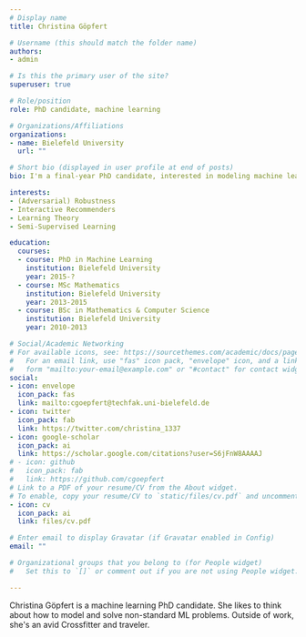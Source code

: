 ```yaml
---
# Display name
title: Christina Göpfert

# Username (this should match the folder name)
authors:
- admin

# Is this the primary user of the site?
superuser: true

# Role/position
role: PhD candidate, machine learning

# Organizations/Affiliations
organizations:
- name: Bielefeld University
  url: ""

# Short bio (displayed in user profile at end of posts)
bio: I'm a final-year PhD candidate, interested in modeling machine learning for non-standard settings such as semi-supervision, robustness, explanability and interaction.

interests:
- (Adversarial) Robustness
- Interactive Recommenders
- Learning Theory
- Semi-Supervised Learning

education:
  courses:
  - course: PhD in Machine Learning
    institution: Bielefeld University
    year: 2015-?
  - course: MSc Mathematics
    institution: Bielefeld University
    year: 2013-2015
  - course: BSc in Mathematics & Computer Science
    institution: Bielefeld University
    year: 2010-2013

# Social/Academic Networking
# For available icons, see: https://sourcethemes.com/academic/docs/page-builder/#icons
#   For an email link, use "fas" icon pack, "envelope" icon, and a link in the
#   form "mailto:your-email@example.com" or "#contact" for contact widget.
social:
- icon: envelope
  icon_pack: fas
  link: mailto:cgoepfert@techfak.uni-bielefeld.de
- icon: twitter
  icon_pack: fab
  link: https://twitter.com/christina_1337
- icon: google-scholar
  icon_pack: ai
  link: https://scholar.google.com/citations?user=S6jFnW8AAAAJ
# - icon: github
#   icon_pack: fab
#   link: https://github.com/cgoepfert
# Link to a PDF of your resume/CV from the About widget.
# To enable, copy your resume/CV to `static/files/cv.pdf` and uncomment the lines below.
- icon: cv
  icon_pack: ai
  link: files/cv.pdf

# Enter email to display Gravatar (if Gravatar enabled in Config)
email: ""

# Organizational groups that you belong to (for People widget)
#   Set this to `[]` or comment out if you are not using People widget.

---
```


Christina Göpfert is a machine learning PhD candidate. She likes to think about how to model and solve non-standard ML problems. Outside of work, she's an avid Crossfitter and traveler.
